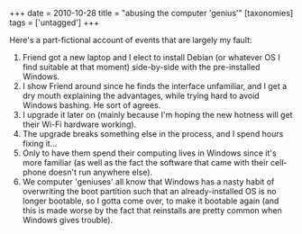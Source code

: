 +++
date = 2010-10-28
title = "abusing the computer 'genius'"
[taxonomies]
tags = ['untagged']
+++

Here's a part-fictional account of events that are largely my fault:

1.  Friend got a new laptop and I elect to install Debian (or whatever
    OS I find suitable at that moment) side-by-side with the
    pre-installed Windows.
2.  I show Friend around since he finds the interface unfamiliar, and I
    get a dry mouth explaining the advantages, while trying hard to
    avoid Windows bashing. He sort of agrees.
3.  I upgrade it later on (mainly because I'm hoping the new hotness
    will get their Wi-Fi hardware working).
4.  The upgrade breaks something else in the process, and I spend hours
    fixing it...
5.  Only to have them spend their computing lives in Windows since it's
    more familiar (as well as the fact the software that came with their
    cell-phone doesn't run anywhere else).
6.  We computer 'geniuses' all know that Windows has a nasty habit of
    overwriting the boot partition such that an already-installed OS is
    no longer bootable, so I gotta come over, to make it bootable again
    (and this is made worse by the fact that reinstalls are pretty
    common when Windows gives trouble).
